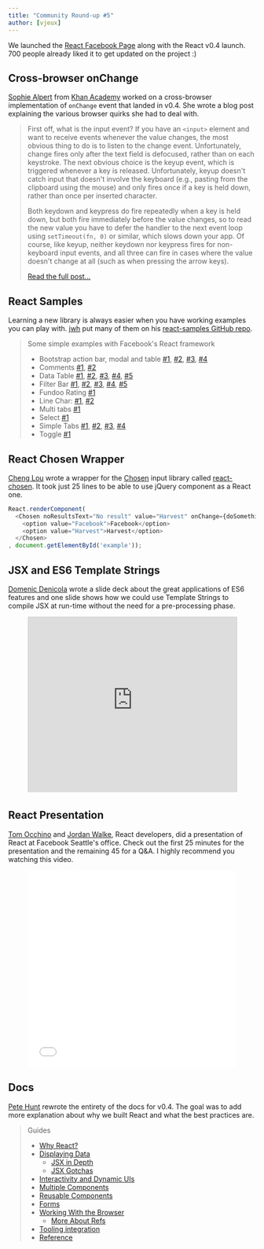 ```yaml
---
title: "Community Round-up #5"
author: [vjeux]
---
```


We launched the [React Facebook Page](https://www.facebook.com/react) along with the React v0.4 launch. 700 people already liked it to get updated on the project :)

## Cross-browser onChange

[Sophie Alpert](http://sophiebits.com/) from [Khan Academy](https://www.khanacademy.org/) worked on a cross-browser implementation of `onChange` event that landed in v0.4. She wrote a blog post explaining the various browser quirks she had to deal with.

> First off, what is the input event? If you have an `<input>` element and want to receive events whenever the value changes, the most obvious thing to do is to listen to the change event. Unfortunately, change fires only after the text field is defocused, rather than on each keystroke. The next obvious choice is the keyup event, which is triggered whenever a key is released. Unfortunately, keyup doesn't catch input that doesn't involve the keyboard (e.g., pasting from the clipboard using the mouse) and only fires once if a key is held down, rather than once per inserted character.
>
> Both keydown and keypress do fire repeatedly when a key is held down, but both fire immediately before the value changes, so to read the new value you have to defer the handler to the next event loop using `setTimeout(fn, 0)` or similar, which slows down your app. Of course, like keyup, neither keydown nor keypress fires for non-keyboard input events, and all three can fire in cases where the value doesn't change at all (such as when pressing the arrow keys).
>
> [Read the full post...](http://sophiebits.com/2013/06/18/a-near-perfect-oninput-shim-for-ie-8-and-9.html)


## React Samples

Learning a new library is always easier when you have working examples you can play with. [jwh](https://github.com/jhw) put many of them on his [react-samples GitHub repo](https://github.com/jhw/react-samples).

> Some simple examples with Facebook's React framework
>
> * Bootstrap action bar, modal and table [#1](https://rawgithub.com/jhw/react-samples/master/html/actionbar.html),
> [#2](https://rawgithub.com/jhw/react-samples/master/html/bootstrap_actionbar.html),
> [#3](https://rawgithub.com/jhw/react-samples/master/html/bootstrap_modal.html),
> [#4](https://rawgithub.com/jhw/react-samples/master/html/bootstrap_striped_table.html)
> * Comments [#1](https://rawgithub.com/jhw/react-samples/master/html/comments1.html),
> [#2](https://rawgithub.com/jhw/react-samples/master/html/comments2.html)
> * Data Table [#1](https://rawgithub.com/jhw/react-samples/master/html/datatable.html),
> [#2](https://rawgithub.com/jhw/react-samples/master/html/datatable2.html),
> [#3](https://rawgithub.com/jhw/react-samples/master/html/datatable3.html),
> [#4](https://rawgithub.com/jhw/react-samples/master/html/datatable4.html),
> [#5](https://rawgithub.com/jhw/react-samples/master/html/datatable5.html)
> * Filter Bar [#1](https://rawgithub.com/jhw/react-samples/master/html/filterbar.html),
> [#2](https://rawgithub.com/jhw/react-samples/master/html/filterbar2.html),
> [#3](https://rawgithub.com/jhw/react-samples/master/html/filterbar3.html),
> [#4](https://rawgithub.com/jhw/react-samples/master/html/filterbar4.html),
> [#5](https://rawgithub.com/jhw/react-samples/master/html/filterbar5.html)
> * Fundoo Rating [#1](https://rawgithub.com/jhw/react-samples/master/html/fundoo.html)
> * Line Char: [#1](https://rawgithub.com/jhw/react-samples/master/html/linechart.html),
> [#2](https://rawgithub.com/jhw/react-samples/master/html/linechart2.html)
> * Multi tabs [#1](https://rawgithub.com/jhw/react-samples/master/html/multitabs.html)
> * Select [#1](https://rawgithub.com/jhw/react-samples/master/html/select.html)
> * Simple Tabs [#1](https://rawgithub.com/jhw/react-samples/master/html/simpletabs.html),
> [#2](https://rawgithub.com/jhw/react-samples/master/html/simpletabs2.html),
> [#3](https://rawgithub.com/jhw/react-samples/master/html/simpletabs3.html),
> [#4](https://rawgithub.com/jhw/react-samples/master/html/simpletabs4.html)
> * Toggle [#1](https://rawgithub.com/jhw/react-samples/master/html/toggle.html)


## React Chosen Wrapper

[Cheng Lou](https://github.com/chenglou) wrote a wrapper for the [Chosen](https://harvesthq.github.io/chosen/) input library called [react-chosen](https://github.com/chenglou/react-chosen). It took just 25 lines to be able to use jQuery component as a React one.

```javascript
React.renderComponent(
  <Chosen noResultsText="No result" value="Harvest" onChange={doSomething}>
    <option value="Facebook">Facebook</option>
    <option value="Harvest">Harvest</option>
  </Chosen>
, document.getElementById('example'));
```


## JSX and ES6 Template Strings

[Domenic Denicola](http://domenicdenicola.com/) wrote a slide deck about the great applications of ES6 features and one slide shows how we could use Template Strings to compile JSX at run-time without the need for a pre-processing phase.

<figure><iframe src="https://www.slideshare.net/slideshow/embed_code/24187146?rel=0&startSlide=36" width="100%" height="356" frameborder="0" marginwidth="0" marginheight="0" scrolling="no" style="border:1px solid #CCC;border-width:1px 1px 0;margin-bottom:5px" allowfullscreen webkitallowfullscreen mozallowfullscreen> </iframe></figure>


## React Presentation

[Tom Occhino](http://tomocchino.com/) and [Jordan Walke](https://github.com/jordwalke), React developers, did a presentation of React at Facebook Seattle's office. Check out the first 25 minutes for the presentation and the remaining 45 for a Q&A. I highly recommend you watching this video.

<figure><iframe width="100%" height="400" src="//www.youtube-nocookie.com/embed/XxVg_s8xAms" frameborder="0" allowfullscreen></iframe></figure>


## Docs

[Pete Hunt](http://www.petehunt.net/) rewrote the entirety of the docs for v0.4. The goal was to add more explanation about why we built React and what the best practices are.

> Guides
>
> * [Why React?](/react/docs/why-react.html)
> * [Displaying Data](/react/docs/displaying-data.html)
>   * [JSX in Depth](/react/docs/jsx-in-depth.html)
>   * [JSX Gotchas](/react/docs/jsx-gotchas.html)
> * [Interactivity and Dynamic UIs](/react/docs/interactivity-and-dynamic-uis.html)
> * [Multiple Components](/react/docs/multiple-components.html)
> * [Reusable Components](/react/docs/reusable-components.html)
> * [Forms](/react/docs/forms.html)
> * [Working With the Browser](/react/docs/working-with-the-browser.html)
>   * [More About Refs](/react/docs/more-about-refs.html)
> * [Tooling integration](/react/docs/tooling-integration.html)
> * [Reference](/react/docs/top-level-api.html)
